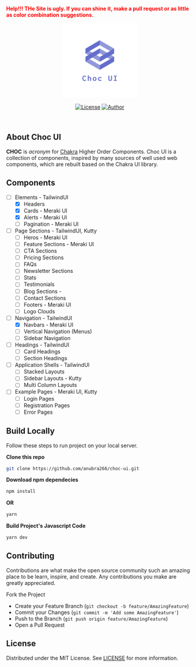 <a style="color:red"><b>Help!!! THe Site is ugly. If you can shine it, make a pull request or as little as color combination suggestions.</b></a>

<p align="center"><a href="https://laravel.com" target="_blank"><img src="./logo.png" width="200"></a></p>

<div align="center">


[![License](https://img.shields.io/github/license/anubra266/choc-ui.svg?style=for-the-badge)](https://github.com/anubra266/choc-ui/blob/master/LICENSE)
[![Author](https://img.shields.io/badge/author-@anubra266-blue.svg?style=for-the-badge)](https://github.com/anubra266)

</div>
<br />

## About Choc UI

**CHOC** is _acronym_ for [Chakra](https://chakra-ui.com) Higher Order Components. Choc UI is a collection of components, inspired by many sources of well used web components, which are rebuilt based on the Chakra UI library.

## Components

- [ ] Elements - TailwindUI
  - [x] Headers
  - [x] Cards - Meraki UI
  - [x] Alerts - Meraki UI
  - [ ] Pagination - Meraki UI
- [ ] Page Sections - TailwindUI, Kutty
  - [ ] Heros - Meraki UI
  - [ ] Feature Sections - Meraki UI
  - [ ] CTA Sections
  - [ ] Pricing Sections
  - [ ] FAQs
  - [ ] Newsletter Sections
  - [ ] Stats
  - [ ] Testimonials
  - [ ] Blog Sections -
  - [ ] Contact Sections
  - [ ] Footers - Meraki UI
  - [ ] Logo Clouds
- [ ] Navigation - TailwindUI
  - [x] Navbars - Meraki UI
  - [ ] Vertical Navigation (Menus)
  - [ ] Sidebar Navigation
- [ ] Headings - TailwindUI
  - [ ] Card Headings
  - [ ] Section Headings
- [ ] Application Shells - TailwindUI
  - [ ] Stacked Layouts
  - [ ] Sidebar Layouts - Kutty
  - [ ] Multi Column Layouts
- [ ] Example Pages - Meraki UI, Kutty
  - [ ] Login Pages
  - [ ] Registration Pages
  - [ ] Error Pages

## Build Locally

Follow these steps to run project on your local server.

**Clone this repo**

```bash
git clone https://github.com/anubra266/choc-ui.git
```


**Download npm dependecies**

```bash
npm install
```

**OR**

```bash
yarn
```

**Build Project's Javascript Code**

```bash
yarn dev
```


## Contributing

Contributions are what make the open source community such an amazing place to be learn, inspire, and create. Any contributions you make are greatly appreciated.

Fork the Project

- Create your Feature Branch (`git checkout -b feature/AmazingFeature`)
- Commit your Changes (`git commit -m 'Add some AmazingFeature'`)
- Push to the Branch (`git push origin feature/AmazingFeature`)
- Open a Pull Request

## License

Distributed under the MIT License. See [LICENSE](./LICENSE.md) for more information.
